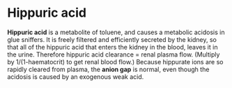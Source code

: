 ---
---
# Hippuric acid

**Hippuric acid** is a metabolite of toluene, and causes a metabolic
acidosis in glue sniffers. It is freely filtered and efficiently
secreted by the kidney, so that all of the hippuric acid that enters the
kidney in the blood, leaves it in the urine. Therefore hippuric acid
clearance = renal plasma flow. (Multiply by 1/(1-haematocrit) to get
renal blood flow.) Because hippurate ions are so rapidly cleared from
plasma, the **anion gap** is normal, even though the acidosis is caused
by an exogenous weak acid.
